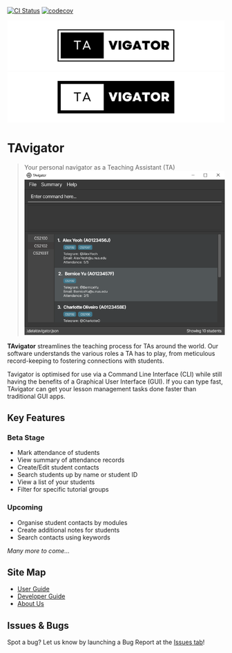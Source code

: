 [![CI Status](https://github.com/AY2324S1-CS2103T-T09-4/tp/actions/workflows/gradle.yml/badge.svg)](https://github.com/AY2324S1-CS2103T-T09-4/tp/actions)
[![codecov](https://codecov.io/gh/AY2324S1-CS2103T-T09-4/tp/graph/badge.svg?token=ZD7IOSM5SQ)](https://codecov.io/gh/AY2324S1-CS2103T-T09-4/tp)

![TAvigator Logo](docs/images/TAvigator%20LogoBanner%20(Light%20Theme).png#gh-light-mode-only)
![TAvigator Logo](docs/images/TAvigator%20LogoBanner%20(Dark%20Theme).png#gh-dark-mode-only)

# TAvigator

> Your personal navigator as a Teaching Assistant (TA)
![Ui](docs/images/Ui.png)

**TAvigator** streamlines the teaching process for TAs around the world. Our software understands the various roles a TA has to play, from meticulous record-keeping to fostering connections with students.

Tavigator is optimised for use via a Command Line Interface (CLI) while still having the benefits of a Graphical User Interface (GUI). If you can type fast, TAvigator can get your lesson management tasks done faster than traditional GUI apps.

## Key Features

### Beta Stage

- Mark attendance of students
- View summary of attendance records
- Create/Edit student contacts
- Search students up by name or student ID
- View a list of your students
- Filter for specific tutorial groups

### Upcoming

- Organise student contacts by modules
- Create additional notes for students
- Search contacts using keywords

*Many more to come...*

## Site Map
-  [User Guide](https://ay2324s1-cs2103t-t09-4.github.io/tp/UserGuide.html)
-  [Developer Guide](https://ay2324s1-cs2103t-t09-4.github.io/tp/DeveloperGuide.html)
-  [About Us](https://ay2324s1-cs2103t-t09-4.github.io/tp/AboutUs.html)

## Issues & Bugs

Spot a bug? Let us know by launching a Bug Report at the [Issues tab](https://github.com/AY2324S1-CS2103T-T09-4/tp/issues)!
